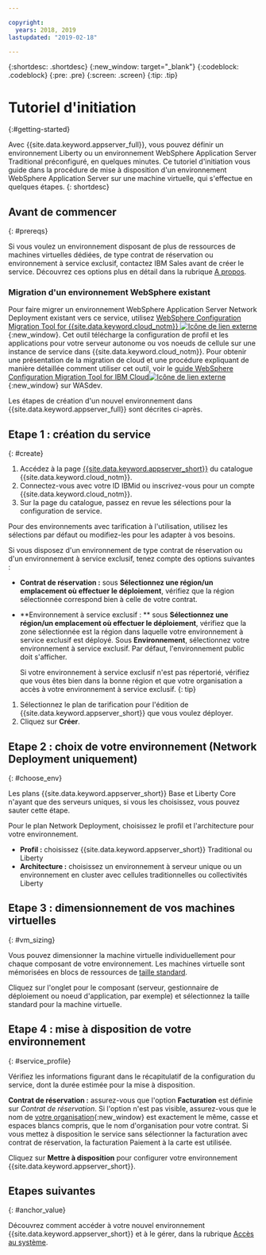 ```yaml
---

copyright:
  years: 2018, 2019
lastupdated: "2019-02-18"

---
```


{:shortdesc: .shortdesc}
{:new_window: target="_blank"}
{:codeblock: .codeblock}
{:pre: .pre}
{:screen: .screen}
{:tip: .tip}


# Tutoriel d'initiation
{:#getting-started}

Avec {{site.data.keyword.appserver_full}}, vous pouvez définir un environnement Liberty ou un environnement WebSphere Application Server Traditional préconfiguré, en quelques minutes. Ce tutoriel d'initiation vous guide dans la procédure de mise à disposition d'un environnement WebSphere Application Server sur une machine virtuelle, qui s'effectue en quelques étapes.
{: shortdesc}

## Avant de commencer
{: #prereqs}

Si vous voulez un environnement disposant de plus de ressources de machines virtuelles dédiées, de type contrat de réservation ou environnement à service exclusif, contactez IBM Sales avant de créer le service. Découvrez ces options plus en détail dans la rubrique [A propos](/docs/services/ApplicationServeronCloud?topic=wasaas-about#about).

### Migration d'un environnement WebSphere existant

Pour faire migrer un environnement WebSphere Application Server Network Deployment existant vers ce service, utilisez [WebSphere Configuration Migration Tool for {{site.data.keyword.cloud_notm}} ![Icône de lien externe](../../icons/launch-glyph.svg "Icône de lien externe")](https://developer.ibm.com/wasdev/downloads/#asset/tools-WebSphere_Configuration_Migration_Tool_for_IBM_Cloud){:new_window}. Cet outil télécharge la configuration de profil et les applications pour votre serveur autonome ou vos noeuds de cellule sur une instance de service dans {{site.data.keyword.cloud_notm}}. Pour obtenir une présentation de la migration de cloud et une procédure expliquant de manière détaillée comment utiliser cet outil, voir le [guide WebSphere Configuration Migration Tool for IBM Cloud![Icône de lien externe](../../icons/launch-glyph.svg "Icône de lien externe")](https://developer.ibm.com/wasdev/docs/websphere-config-migration-cloud/){:new_window} sur WASdev.

Les étapes de création d'un nouvel environnement dans {{site.data.keyword.appserver_full}} sont décrites ci-après.

## Etape 1 : création du service
{: #create}

1. Accédez à la page [{{site.data.keyword.appserver_short}}](https://{DomainName}/catalog/services/websphere-application-server) du catalogue {{site.data.keyword.cloud_notm}}.
1. Connectez-vous avec votre ID IBMid ou inscrivez-vous pour un compte {{site.data.keyword.cloud_notm}}.
1. Sur la page du catalogue, passez en revue les sélections pour la configuration de service.

  Pour des environnements avec tarification à l'utilisation, utilisez les sélections par défaut ou modifiez-les pour les adapter à vos besoins.

  Si vous disposez d'un environnement de type contrat de réservation ou d'un environnement à service exclusif, tenez compte des options suivantes :

  * **Contrat de réservation :** sous **Sélectionnez une région/un emplacement où effectuer le déploiement**, vérifiez que la région sélectionnée correspond bien à celle de votre contrat.

  * **Environnement à service exclusif : ** sous **Sélectionnez une région/un emplacement où effectuer le déploiement**, vérifiez que la zone sélectionnée est la région dans laquelle votre environnement à service exclusif est déployé. Sous **Environnement**, sélectionnez votre environnement à service exclusif. Par défaut, l'environnement public doit s'afficher.

    Si votre environnement à service exclusif n'est pas répertorié, vérifiez que vous êtes bien dans la bonne région et que votre organisation a accès à votre environnement à service exclusif.
    {: tip}
1. Sélectionnez le plan de tarification pour l'édition de {{site.data.keyword.appserver_short}} que vous voulez déployer.
1. Cliquez sur **Créer**.


## Etape 2 : choix de votre environnement (Network Deployment uniquement)
{: #choose_env}

Les plans {{site.data.keyword.appserver_short}} Base et Liberty Core n'ayant que des serveurs uniques, si vous les choisissez, vous pouvez sauter cette étape.

Pour le plan Network Deployment, choisissez le profil et l'architecture pour votre environnement.

* **Profil :** choisissez {{site.data.keyword.appserver_short}} Traditional ou Liberty
* **Architecture :** choisissez un environnement à serveur unique ou un environnement en cluster avec cellules traditionnelles ou collectivités Liberty


## Etape 3 : dimensionnement de vos machines virtuelles
{: #vm_sizing}

Vous pouvez dimensionner la machine virtuelle individuellement pour chaque composant de votre environnement. Les machines virtuelle sont mémorisées en blocs de ressources de [taille standard](/docs/services/ApplicationServeronCloud?topic=wasaas-about#vm-size).

Cliquez sur l'onglet pour le composant (serveur, gestionnaire de déploiement ou noeud d'application, par exemple) et sélectionnez la taille standard pour la machine virtuelle.

## Etape 4 : mise à disposition de votre environnement
{: #service_profile}

Vérifiez les informations figurant dans le récapitulatif de la configuration du service, dont la durée estimée pour la mise à disposition.

**Contrat de réservation :** assurez-vous que l'option **Facturation** est définie sur _Contrat de réservation_. Si l'option n'est pas visible, assurez-vous que le nom de [votre organisation](/docs/account?topic=account-orgsspacesusers){:new_window} est exactement le même, casse et espaces blancs compris, que le nom d'organisation pour votre contrat. Si vous mettez à disposition le service sans sélectionner la facturation avec contrat de réservation, la facturation Paiement à la carte est utilisée.

Cliquez sur **Mettre à disposition** pour configurer votre environnement {{site.data.keyword.appserver_short}}.

## Etapes suivantes
{: #anchor_value}

Découvrez comment accéder à votre nouvel environnement {{site.data.keyword.appserver_short}} et à le gérer, dans la rubrique [Accès au système](/docs/services/ApplicationServeronCloud?topic=wasaas-system_access).
